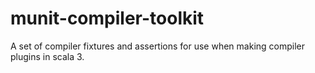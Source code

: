 # munit-compiler-toolkit
A set of compiler fixtures and assertions for use when making compiler plugins in scala 3.
